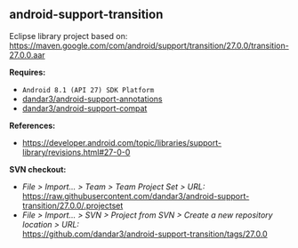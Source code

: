 ## android-support-transition

Eclipse library project based on:<br/>
https://maven.google.com/com/android/support/transition/27.0.0/transition-27.0.0.aar

**Requires:**
- `Android 8.1 (API 27) SDK Platform`
- [dandar3/android-support-annotations](https://github.com/dandar3/android-support-annotations/tree/27.0.0)
- [dandar3/android-support-compat](https://github.com/dandar3/android-support-compat/tree/27.0.0)

**References:**
- https://developer.android.com/topic/libraries/support-library/revisions.html#27-0-0

**SVN checkout:**
- _File > Import... > Team > Team Project Set > URL:_<br/>
  https://raw.githubusercontent.com/dandar3/android-support-transition/27.0.0/.projectset
- _File > Import... > SVN > Project from SVN > Create a new repository location > URL:_<br/> 
  https://github.com/dandar3/android-support-transition/tags/27.0.0